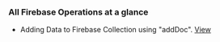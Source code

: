 
### All Firebase Operations at a glance

- Adding Data to Firebase Collection using "addDoc". [View](https://github.com/FullStackNest/firebase-experiments/blob/main/addingDataToFirebaseCollection.jsx)
